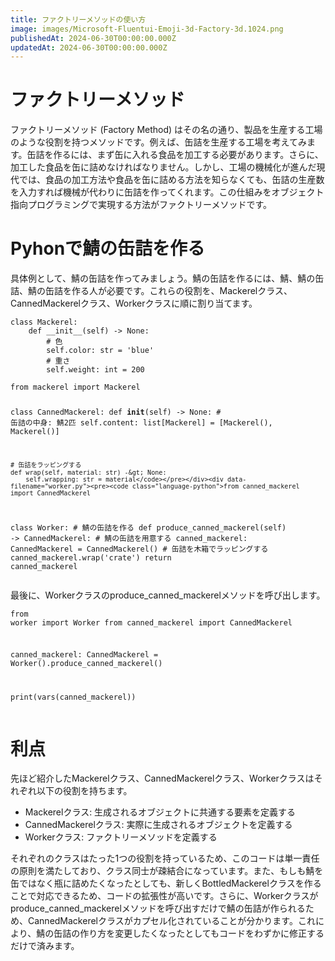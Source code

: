 ```yaml
---
title: ファクトリーメソッドの使い方
image: images/Microsoft-Fluentui-Emoji-3d-Factory-3d.1024.png
publishedAt: 2024-06-30T00:00:00.000Z
updatedAt: 2024-06-30T00:00:00.000Z
---
```


<h1 id="h90a3fed70b">ファクトリーメソッド</h1><p>ファクトリーメソッド (Factory Method) はその名の通り、製品を生産する工場のような役割を持つメソッドです。例えば、缶詰を生産する工場を考えてみます。缶詰を作るには、まず缶に入れる食品を加工する必要があります。さらに、加工した食品を缶に詰めなければなりません。しかし、工場の機械化が進んだ現代では、食品の加工方法や食品を缶に詰める方法を知らなくても、缶詰の生産数を入力すれば機械が代わりに缶詰を作ってくれます。この仕組みをオブジェクト指向プログラミングで実現する方法がファクトリーメソッドです。</p><h1 id="h97b4e90a9e">Pyhonで鯖の缶詰を作る</h1><p>具体例として、鯖の缶詰を作ってみましょう。鯖の缶詰を作るには、鯖、鯖の缶詰、鯖の缶詰を作る人が必要です。これらの役割を、Mackerelクラス、CannedMackerelクラス、Workerクラスに順に割り当てます。</p><div data-filename="mackerel.py"><pre><code class="language-python">class Mackerel:
    def __init__(self) -&gt; None:
        # 色
        self.color: str = &apos;blue&apos;
        # 重さ
        self.weight: int = 200</code></pre></div><div data-filename="canned_mackerel.py"><pre><code class="language-python">from mackerel import Mackerel

class CannedMackerel:
    def __init__(self) -&gt; None:
        # 缶詰の中身: 鯖2匹
        self.content: list[Mackerel] = [Mackerel(), Mackerel()]

    # 缶詰をラッピングする
    def wrap(self, material: str) -&gt; None:
        self.wrapping: str = material</code></pre></div><div data-filename="worker.py"><pre><code class="language-python">from canned_mackerel import CannedMackerel

class Worker:
    # 鯖の缶詰を作る
    def produce_canned_mackerel(self) -&gt; CannedMackerel:
        # 鯖の缶詰を用意する
        canned_mackerel: CannedMackerel = CannedMackerel()
        # 缶詰を木箱でラッピングする
        canned_mackerel.wrap(&apos;crate&apos;)
        return canned_mackerel</code></pre></div><p>最後に、Workerクラスのproduce_canned_mackerelメソッドを呼び出します。</p><pre><code class="language-python">from worker import Worker
from canned_mackerel import CannedMackerel

canned_mackerel: CannedMackerel = Worker().produce_canned_mackerel()

print(vars(canned_mackerel))</code></pre><h1 id="h5244c135f7">利点</h1><p>先ほど紹介したMackerelクラス、CannedMackerelクラス、Workerクラスはそれぞれ以下の役割を持ちます。</p><ul><li>Mackerelクラス: 生成されるオブジェクトに共通する要素を定義する</li><li>CannedMackerelクラス: 実際に生成されるオブジェクトを定義する</li><li>Workerクラス: ファクトリーメソッドを定義する</li></ul><p>それぞれのクラスはたった1つの役割を持っているため、このコードは単一責任の原則を満たしており、クラス同士が疎結合になっています。また、もしも鯖を缶ではなく瓶に詰めたくなったとしても、新しくBottledMackerelクラスを作ることで対応できるため、コードの拡張性が高いです。さらに、Workerクラスがproduce_canned_mackerelメソッドを呼び出すだけで鯖の缶詰が作られるため、CannedMackerelクラスがカプセル化されていることが分かります。これにより、鯖の缶詰の作り方を変更したくなったとしてもコードをわずかに修正するだけで済みます。</p>
